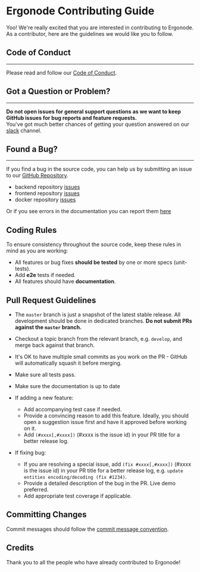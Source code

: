 # Ergonode Contributing Guide

Yoo! We're really excited that you are interested in contributing to Ergonode. <br>
As a contributor, here are the guidelines we would like you to follow.

## Code of Conduct
---
Please read and follow our [Code of Conduct][coc].


## Got a Question or Problem?
---

**Do not open issues for general support questions as we want to keep GitHub issues for bug reports and feature requests.**<br>
You've got much better chances of getting your question answered on our [slack][slack] channel.

## Found a Bug?
---

If you find a bug in the source code, you can help us by submitting an issue to our [GitHub Repository][github].

- backend repository [issues][be-submit-issue]
- frontend repository [issues][fe-submit-issue]
- docker repository [issues][do-submit-issue]

Or if you see errors in the documentation you can report them [here][doc-submit-issue]

## Coding Rules

To ensure consistency throughout the source code, keep these rules in mind as you are working:

* All features or bug fixes **should be tested** by one or more specs (unit-tests).
* Add **e2e** tests if needed.
* All features should have **documentation**.

## Pull Request Guidelines

- The `master` branch is just a snapshot of the latest stable release. All development should be done in dedicated branches. **Do not submit PRs against the `master` branch.**

- Checkout a topic branch from the relevant branch, e.g. `develop`, and merge back against that branch.

- It's OK to have multiple small commits as you work on the PR - GitHub will automatically squash it before merging.

- Make sure all tests pass.

- Make sure the documentation is up to date

- If adding a new feature:
  - Add accompanying test case if needed.
  - Provide a convincing reason to add this feature. Ideally, you should open a suggestion issue first and have it approved before working on it.
  - Add `(#xxxx[,#xxxx])` (#xxxx is the issue id) in your PR title for a better release log.

- If fixing bug:
  - If you are resolving a special issue, add `(fix #xxxx[,#xxxx])` (#xxxx is the issue id) in your PR title for a better release log, e.g. `update entities encoding/decoding (fix #1234)`.
  - Provide a detailed description of the bug in the PR. Live demo preferred.
  - Add appropriate test coverage if applicable.

## Committing Changes

Commit messages should follow the [commit message convention][cc].

## Credits

Thank you to all the people who have already contributed to Ergonode!

[coc]: community/code_of_conduct.md
[cc]: community/commit_convention.md
[github]: https://github.com/ergonode
[be-submit-issue]: https://github.com/ergonode/backend/issues
[fe-submit-issue]: https://github.com/ergonode/frontend/issues
[do-submit-issue]: https://github.com/ergonode/docker/issues
[doc-submit-issue]: https://github.com/ergonode/docs/issues
[slack]: https://ergonode.slack.com/join/shared_invite/enQtOTA2ODY0ODMxNTI0LThlZGE2YWE0YzY4NzU1ODk3NWRmNTJiMGI2NmM5ZTgxYTk0MWRhMjM1Y2M4MjdjZjAxY2FkOWE1M2FhZmJkMDY
